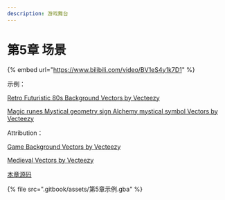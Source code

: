 ```yaml
---
description: 游戏舞台
---
```


# 第5章 场景

{% embed url="https://www.bilibili.com/video/BV1eS4y1k7D1" %}

示例：

[Retro Futuristic 80s Background Vectors by Vecteezy](https://www.vecteezy.com/vector-art/2058317-retro-futuristic-80s-background)

[Magic runes Mystical geometry sign Alchemy mystical symbol Vectors by Vecteezy](https://www.vecteezy.com/vector-art/4876819-magic-runes-mystical-geometry-sign-alchemy-mystical-symbol)

Attribution：

[Game Background Vectors by Vecteezy](https://www.vecteezy.com/free-vector/game-background)

[Medieval Vectors by Vecteezy](https://www.vecteezy.com/free-vector/medieval)

[本章源码](https://github.com/laqieer/gba-dev-best-practice/tree/81f7c65/source/fantasy-knight)

{% file src=".gitbook/assets/第5章示例.gba" %}
